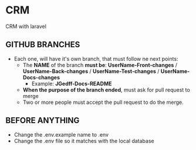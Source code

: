 # CRM
 CRM with laravel

## GITHUB BRANCHES
- Each one, will have it's own branch, that must follow ne next points:
    - The **NAME** of the branch **must be**: **UserName-Front-changes** / **UserName-Back-changes** / **UserName-Test-changes** / **UserName-Docs-changes**
        - Example: **JGedff-Docs-README**
    - **When the purpose of the branch ended**, must ask for pull request to merge
    - Two or more people must accept the pull request to do the merge.

## BEFORE ANYTHING
- Change the .env.example name to .env
- Change the .env file so it matches with the local database